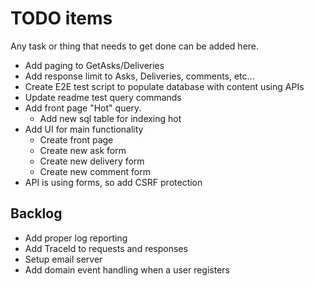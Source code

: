 # TODO items

Any task or thing that needs to get done can be added here.

* Add paging to GetAsks/Deliveries
* Add response limit to Asks, Deliveries, comments, etc...
* Create E2E test script to populate database with content using APIs
* Update readme test query commands
* Add front page "Hot" query.
  * Add new sql table for indexing hot
* Add UI for main functionality
  * Create front page
  * Create new ask form
  * Create new delivery form
  * Create new comment form
* API is using forms, so add CSRF protection

## Backlog

* Add proper log reporting
* Add TraceId to requests and responses
* Setup email server
* Add domain event handling when a user registers

